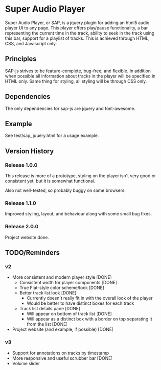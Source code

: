 # Super Audio Player
Super Audio Player, or SAP, is a jquery plugin for adding an html5 audio player UI to any page. This player offers play/pause functionality, a bar representing the current time in the track, ability to seek in the track using this bar, support for a playlist of tracks. This is achieved through HTML, CSS, and Javascript only.

## Principles
SAP-js strives to be feature-complete, bug-free, and flexible. In addition when possible all information about tracks in the player will be specified in HTML only. Same thing for styling, all styling will be through CSS only.

## Dependencies
The only dependencies for sap-js are jquery and font-awesome.

## Example
See test/sap\_jquery.html for a usage example.

## Version History
### Release 1.0.0
This release is more of a prototype, styling on the player isn't very good or consistent yet, but it is somewhat functional.

Also not well-tested, so probably buggy on some browsers.

### Release 1.1.0
Improved styling, layout, and behaviour along with some small bug fixes.

### Release 2.0.0
Project website done.

## TODO/Reminders
### v2
* More consistent and modern player style [DONE]
  * Consistent width for player components [DONE]
  * True Flat-style color scheme/look [DONE]
  * Better track list look [DONE]
    * Currently doesn't really fit in with the overall look of the player
    * Would be better to have distinct boxes for each track
  * Track list details pane [DONE]
    * Will appear on bottom of track list [DONE]
    * Will appear as a distinct box with a border on top separating it from the list [DONE]
* Project website (and example, if possible) [DONE]

### v3
* Support for annotations on tracks by timestamp
* More responsive and useful scrubber bar [DONE]
* Volume slider

